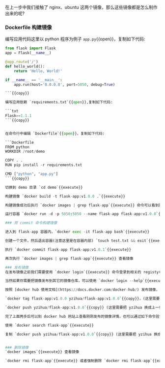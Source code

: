 在上一步中我们接触了 nginx、ubuntu 这两个镜像，那么这些镜像都是怎么制作出来的呢?

### Dockerfile 构建镜像

编写应用代码这里以 python 程序为例子 `app.py`{{open}}，复制如下代码:

```python
from flask import Flask
app = Flask(__name__)

@app.route('/')
def hello_world():
    return 'Hello, World!'

if __name__ == '__main__':
    app.run(host='0.0.0.0', port=5050, debug=True)

```{{copy}}

编写应用依赖 `requirements.txt`{{open}},复制如下代码:

```txt
Flask==1.1.1
```{{copy}}


在命令行中编辑 `Dockerfile`{{open}}，复制如下代码:

```Dockerfile
FROM python
WORKDIR /root/demo

COPY . .
RUN pip install -r requirements.txt

CMD ["python", "app.py"]
```{{copy}}

切换到 demo 目录 `cd demo`{{execute}}

构建镜像 `docker build -t flask-app:v1.0.0 .`{{execute}}

构建镜像成功后执行 `docker images | grep flask-app`{{execute}} 命令可以看到刚才我们构建的镜像

运行容器 `docker run -d -p 5050:5050 --name flask-app flask-app:v1.0.0`{{execute}}

### 用 commit 命令构建镜像

进入到 flask-app 容器内，`docker exec -it flask-app bash`{{execute}}

创建一个文件，然后退出容器(注意这里是在容器内部) `touch test.txt && exit`{{execute}}

执行 `docker commit flask-app flask-app:v1.0.1`{{execute}}

再次执行 `docker images | grep flask-app`{{execute}} 查看镜像

### 发布镜像
在发布镜像之前我们需要使用 `docker login`{{execute}} 命令登录到相关的 registy(默认登录到 docker hub),根据命令行提示，输入 username、password。

当然如果你需要把镜像发布到其它的镜像仓库，可以使用 `docker login --help`{{execute}} 命令查看如何登录。

按照 [docker hub 使用文档](https://docs.docker.com/docker-hub/) 发布镜像，如：

`docker tag flask-app:v1.0.0 yzihua/flask-app:v1.0.0`{{copy}}，(这里需要把 yzihua 换成上一步你登录的账户名)

`docker push yzihua/flask-app:v1.0.0`{{copy}} (这里需要把 yzihua 换成上一步你登录的账户名)，注意镜像默认是公开的

完了上面两步后可以到 docker hub 网站上查看刚刚发布的镜像详情，也可以通过如下命令验证:

使用 `docker search flask-app`{{execute}}

复制 `docker push yzihua/flask-app:v1.0.0`{{copy}} (这里需要把 yzihua 换成上一步你登录的账户名) 到笔记本上执行


### 删除镜像
`docker images`{{execute}} 查看镜像

`docker rmi flask-app`{{execute}} 或者强制删除 `docker rmi flask-app`{{execute}} 

